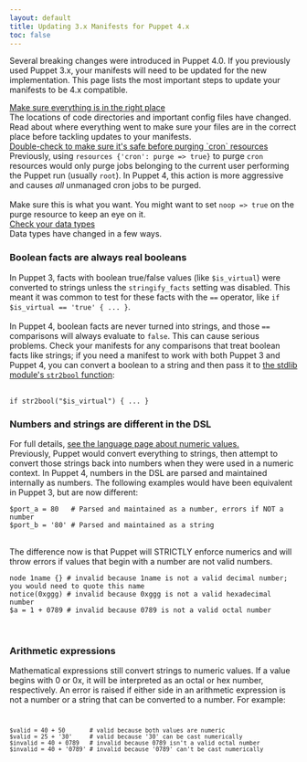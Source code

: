 ```yaml
---
layout: default
title: Updating 3.x Manifests for Puppet 4.x
toc: false
---
```


[str2bool]: https://forge.puppetlabs.com/puppetlabs/stdlib#str2bool
[file_mode]: ./type.html#file-attribute-mode
[where]: ./whered_it_go.html
[reserved]: ./lang_reserved.html
[numeric]: ./lang_data_number.html
[expressions]: ./lang_expressions.html
[boolean]: ./lang_data_boolean.html

Several breaking changes were introduced in Puppet 4.0. If you previously used Puppet 3.x, your manifests will need to be updated for the new implementation. This page lists the most important steps to update your manifests to be 4.x compatible.


<div class="panel-heading" role="tab" id="headingOne">
    <a class="collapsed" data-toggle="collapse" data-parent="#accordion" href="#collapseOne" aria-expanded="true" aria-controls="collapseOne">Make sure everything is in the right place</a>
</div>
<div id="collapseOne" class="collapse" role="tabpanel" aria-labelledby="headingOne">
  The locations of code directories and important config files have changed. Read about where everything went to make sure your files are in the correct place before tackling updates to your manifests.
</div>
<div class="panel-heading" role="tab" id="headingTwo">
    <a class="collapsed" data-toggle="collapse" data-parent="#accordion" href="#collapseTwo" aria-expanded="false" aria-controls="collapseTwo">Double-check to make sure it's safe before purging `cron` resources</a>
</div>
<div id="collapseTwo" class="collapse" role="tabpanel" aria-labelledby="headingTwo">
  Previously, using <code>resources {'cron': purge => true}</code> to purge <code>cron</code> resources would only purge jobs belonging to the current user performing the Puppet run (usually <code>root</code>). In Puppet 4, this action is more aggressive and causes <em>all</em> unmanaged cron jobs to be purged.
  <br><br>
  Make sure this is what you want. You might want to set <code>noop => true</code> on the purge resource to keep an eye on it.
</div>
<div class="panel-heading" role="tab" id="headingThree">
    <a class="collapsed" data-toggle="collapse" data-parent="#accordion" href="#collapseThree" aria-expanded="false" aria-controls="collapseThree">Check your data types</a>
</div>
<div id="collapseThree" class="collapse" role="tabpanel" aria-labelledby="headingThree">
  Data types have changed in a few ways.

  <h3>Boolean facts are always real booleans</h3>

  In Puppet 3, facts with boolean true/false values (like `$is_virtual`) were converted to strings unless the `stringify_facts` setting was disabled. This meant it was common to test for these facts with the `==` operator, like `if $is_virtual == 'true' { ... }`.
  <br><br>
  In Puppet 4, boolean facts are never turned into strings, and those `==` comparisons will always evaluate to `false`. This can cause serious problems. Check your manifests for any comparisons that treat boolean facts like strings; if you need a manifest to work with both Puppet 3 and Puppet 4, you can convert a boolean to a string and then pass it to [the stdlib module's `str2bool` function][str2bool]:
  <br><br>
  <pre class=" language-ruby"><code class=" language-ruby"><span class="token keyword">if</span> <span class="token function">str2bool</span><span class="token punctuation">(</span><span class="token string">"$is_virtual"</span><span class="token punctuation">)</span> <span class="token punctuation">{</span> <span class="token punctuation">.</span><span class="token punctuation">.</span><span class="token punctuation">.</span> <span class="token punctuation">}</span>
</code></pre>

  <h3>Numbers and strings are different in the DSL</h3>

  For full details, [see the language page about numeric values.][numeric]
  <br>
  Previously, Puppet would convert everything to strings, then attempt to convert those strings back into numbers when they were used in a numeric context. In Puppet 4, numbers in the DSL are parsed and maintained internally as numbers. The following examples would have been equivalent in Puppet 3, but are now different:
  <br>
<pre class=" language-ruby"><code class=" language-ruby"><span class="token variable">$port_a</span> <span class="token operator">=</span> <span class="token number">80</span>   <span class="token comment" spellcheck="true"># Parsed and maintained as a number, errors if NOT a number</span>
<span class="token variable">$port_b</span> <span class="token operator">=</span> <span class="token string">'80'</span> <span class="token comment" spellcheck="true"># Parsed and maintained as a string</span>
</code></pre>
  <br>
  The difference now is that Puppet will STRICTLY enforce numerics and will throw errors if values that begin with a number are not valid numbers.
  <br>
<pre class=" language-ruby"><code class=" language-ruby">node 1name <span class="token punctuation">{</span><span class="token punctuation">}</span> <span class="token comment" spellcheck="true"># invalid because 1name is not a valid decimal number; you would need to quote this name</span>
<span class="token function">notice</span><span class="token punctuation">(</span>0xggg<span class="token punctuation">)</span> <span class="token comment" spellcheck="true"># invalid because 0xggg is not a valid hexadecimal number</span>
<span class="token variable">$a</span> <span class="token operator">=</span> <span class="token number">1</span> <span class="token operator">+</span> <span class="token number">0789</span> <span class="token comment" spellcheck="true"># invalid because 0789 is not a valid octal number</span>
</code></pre>
  <br>
  <h3>Arithmetic expressions</h3>

  Mathematical expressions still convert strings to numeric values. If a value begins with 0 or 0x, it will be interpreted as an octal or hex number, respectively.  An error is raised if either side in an arithmetic expression is not a number or a string that can be converted to a number.  For example:
  <br>
  <code>
<pre class=" language-ruby"><code class=" language-ruby"><span class="token variable">$valid</span> <span class="token operator">=</span> <span class="token number">40</span> <span class="token operator">+</span> <span class="token number">50</span>       <span class="token comment" spellcheck="true"># valid because both values are numeric</span>
<span class="token variable">$valid</span> <span class="token operator">=</span> <span class="token number">25</span> <span class="token operator">+</span> <span class="token string">'30'</span>     <span class="token comment" spellcheck="true"># valid because '30' can be cast numerically</span>
<span class="token variable">$invalid</span> <span class="token operator">=</span> <span class="token number">40</span> <span class="token operator">+</span> <span class="token number">0789</span>   <span class="token comment" spellcheck="true"># invalid because 0789 isn't a valid octal number</span>
<span class="token variable">$invalid</span> <span class="token operator">=</span> <span class="token number">40</span> <span class="token operator">+</span> <span class="token string">'0789'</span> <span class="token comment" spellcheck="true"># invalid because '0789' can't be cast numerically</span>
</code></pre>
  </code>
</div>
